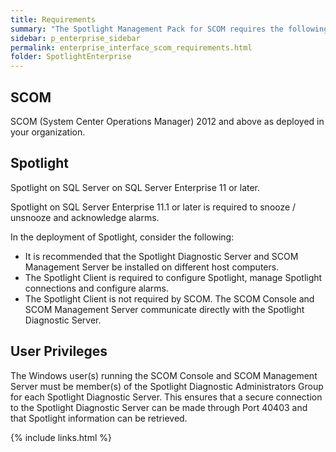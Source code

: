 ```yaml
---
title: Requirements
summary: "The Spotlight Management Pack for SCOM requires the following."
sidebar: p_enterprise_sidebar
permalink: enterprise_interface_scom_requirements.html
folder: SpotlightEnterprise
---
```



## SCOM
SCOM (System Center Operations Manager) 2012 and above as deployed in your organization.

## Spotlight
Spotlight on SQL Server on SQL Server Enterprise 11 or later.

Spotlight on SQL Server Enterprise 11.1 or later is required to snooze / unsnooze and acknowledge alarms.

In the deployment of Spotlight, consider the following:

* It is recommended that the Spotlight Diagnostic Server and SCOM Management Server be installed on different host computers.
* The Spotlight Client is required to configure Spotlight, manage Spotlight connections and configure alarms.
* The Spotlight Client is not required by SCOM. The SCOM Console and SCOM Management Server communicate directly with the Spotlight Diagnostic Server.

## User Privileges
The Windows user(s) running the SCOM Console and SCOM Management Server must be member(s) of the Spotlight Diagnostic Administrators Group for each Spotlight Diagnostic Server. This ensures that a secure connection to the Spotlight Diagnostic Server can be made through Port 40403 and that Spotlight information can be retrieved.

{% include links.html %}
